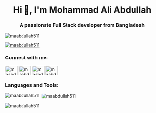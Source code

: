 <h1 align="center">Hi 👋, I'm Mohammad Ali Abdullah</h1>
<h3 align="center">A passionate Full Stack developer from Bangladesh</h3>

<p align="left"> <img src="https://komarev.com/ghpvc/?username=maabdullah511&label=Profile%20views&color=0e75b6&style=flat" alt="maabdullah511" /> </p>

<p align="left"> <a href="https://github.com/ryo-ma/github-profile-trophy"><img src="https://github-profile-trophy.vercel.app/?username=maabdullah511" alt="maabdullah511" /></a> </p>

<h3 align="left">Connect with me:</h3>
<p align="left">
<a href="https://twitter.com/maabdullah511" target="blank"><img align="center" src="https://raw.githubusercontent.com/rahuldkjain/github-profile-readme-generator/master/src/images/icons/Social/twitter.svg" alt="maabdullah511" height="30" width="40" /></a>
<a href="https://linkedin.com/in/maabdullah511" target="blank"><img align="center" src="https://raw.githubusercontent.com/rahuldkjain/github-profile-readme-generator/master/src/images/icons/Social/linked-in-alt.svg" alt="maabdullah511" height="30" width="40" /></a>
<a href="https://fb.com/maabdullah511" target="blank"><img align="center" src="https://raw.githubusercontent.com/rahuldkjain/github-profile-readme-generator/master/src/images/icons/Social/facebook.svg" alt="maabdullah511" height="30" width="40" /></a>
<a href="https://www.behance.net/maabdullah511" target="blank"><img align="center" src="https://raw.githubusercontent.com/rahuldkjain/github-profile-readme-generator/master/src/images/icons/Social/behance.svg" alt="maabdullah511" height="30" width="40" /></a>
</p>

<h3 align="left">Languages and Tools:</h3>


<p><img align="left" src="https://github-readme-stats.vercel.app/api/top-langs?username=maabdullah511&show_icons=true&locale=en&layout=compact" alt="maabdullah511" /></p>

<p>&nbsp;<img align="center" src="https://github-readme-stats.vercel.app/api?username=maabdullah511&show_icons=true&locale=en" alt="maabdullah511" /></p>

<p><img align="center" src="https://github-readme-streak-stats.herokuapp.com/?user=maabdullah511&" alt="maabdullah511" /></p>


